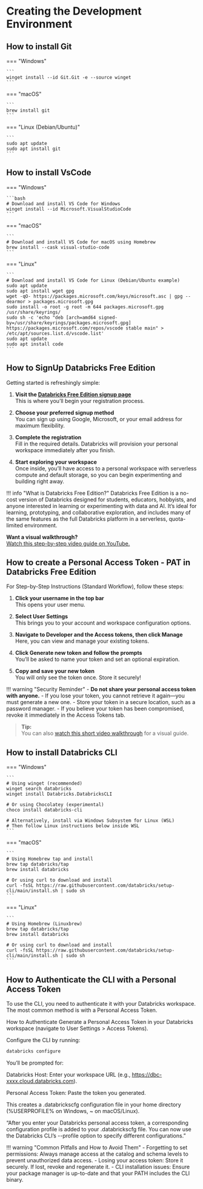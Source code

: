 # <b>Creating the Development Environment</b>

## <b>How to install Git</b>
=== "Windows"

    ```
    winget install --id Git.Git -e --source winget
    ```

=== "macOS"

    ```
    brew install git
    ```

=== "Linux (Debian/Ubuntu)"

    ```
    sudo apt update
    sudo apt install git
    ```

## <b>How to install VsCode</b>
=== "Windows"

    ```bash
    # Download and install VS Code for Windows
    winget install --id Microsoft.VisualStudioCode
    ```

=== "macOS"

    ```
    # Download and install VS Code for macOS using Homebrew
    brew install --cask visual-studio-code
    ```

=== "Linux"

    ```
    # Download and install VS Code for Linux (Debian/Ubuntu example)
    sudo apt update
    sudo apt install wget gpg
    wget -qO- https://packages.microsoft.com/keys/microsoft.asc | gpg --dearmor > packages.microsoft.gpg
    sudo install -o root -g root -m 644 packages.microsoft.gpg /usr/share/keyrings/
    sudo sh -c 'echo "deb [arch=amd64 signed-by=/usr/share/keyrings/packages.microsoft.gpg] https://packages.microsoft.com/repos/vscode stable main" > /etc/apt/sources.list.d/vscode.list'
    sudo apt update
    sudo apt install code
    ```
## <b>How to SignUp Databricks Free Edition</b>

Getting started is refreshingly simple:

1. **Visit the [Databricks Free Edition signup page](https://www.databricks.com/product/data-intelligence-platform)**  
   This is where you’ll begin your registration process.

2. **Choose your preferred signup method**  
   You can sign up using Google, Microsoft, or your email address for maximum flexibility.

3. **Complete the registration**  
   Fill in the required details. Databricks will provision your personal workspace immediately after you finish.

4. **Start exploring your workspace**  
   Once inside, you’ll have access to a personal workspace with serverless compute and default storage, so you can begin experimenting and building right away.

!!! info "What is Databricks Free Edition?"
    Databricks Free Edition is a no-cost version of Databricks designed for students, educators, hobbyists, and anyone interested in learning or experimenting with data and AI. It’s ideal for learning, prototyping, and collaborative exploration, and includes many of the same features as the full Databricks platform in a serverless, quota-limited environment.

**Want a visual walkthrough?**  
[Watch this step-by-step video guide on YouTube.](https://www.youtube.com/watch?v=4bV7k_5o7Zg)

## <b>How to create a Personal Access Token - PAT in Databricks Free Edition</b>
For Step-by-Step Instructions (Standard Workflow), follow these steps:

1. **Click your username in the top bar**  
   This opens your user menu.

2. **Select User Settings**  
   This brings you to your account and workspace configuration options.

3. **Navigate to Developer and the Access tokens, then click Manage**  
   Here, you can view and manage your existing tokens.

4. **Click Generate new token and follow the prompts**  
   You’ll be asked to name your token and set an optional expiration.

5. **Copy and save your new token**  
   You will only see the token once. Store it securely!

!!! warning "Security Reminder"
    - **Do not share your personal access token with anyone.**
    - If you lose your token, you cannot retrieve it again—you must generate a new one.
    - Store your token in a secure location, such as a password manager.
    - If you believe your token has been compromised, revoke it immediately in the Access Tokens tab.

> **Tip:**  
> You can also [watch this short video walkthrough](https://youtube.com/shorts/W_JgII34sBo?si=xbA9ZRsmi_8ReH2x) for a visual guide.

## <b>How to install Databricks CLI</b>
=== "Windows"

    ```
    # Using winget (recommended)
    winget search databricks
    winget install Databricks.DatabricksCLI

    # Or using Chocolatey (experimental)
    choco install databricks-cli

    # Alternatively, install via Windows Subsystem for Linux (WSL)
    # Then follow Linux instructions below inside WSL
    ```

=== "macOS"

    ```
    # Using Homebrew tap and install
    brew tap databricks/tap
    brew install databricks

    # Or using curl to download and install
    curl -fsSL https://raw.githubusercontent.com/databricks/setup-cli/main/install.sh | sudo sh
    ```

=== "Linux"

    ```
    # Using Homebrew (Linuxbrew)
    brew tap databricks/tap
    brew install databricks

    # Or using curl to download and install
    curl -fsSL https://raw.githubusercontent.com/databricks/setup-cli/main/install.sh | sudo sh
    ```

## <b>How to Authenticate the CLI with a Personal Access Token</b>
To use the CLI, you need to authenticate it with your Databricks workspace. The most common method is with a Personal Access Token.

How to Authenticate
Generate a Personal Access Token in your Databricks workspace (navigate to User Settings > Access Tokens).

Configure the CLI by running:

```bash
databricks configure
```
You’ll be prompted for:

Databricks Host: Enter your workspace URL (e.g., https://dbc-xxxx.cloud.databricks.com).

Personal Access Token: Paste the token you generated.

This creates a .databrickscfg configuration file in your home directory (%USERPROFILE% on Windows, ~ on macOS/Linux).

“After you enter your Databricks personal access token, a corresponding configuration profile is added to your .databrickscfg file. You can now use the Databricks CLI’s --profile option to specify different configurations.”

!!! warning "Common Pitfalls and How to Avoid Them"
    - Forgetting to set permissions: Always manage access at the catalog and schema levels to prevent unauthorized data access.
    - Losing your access token: Store it securely. If lost, revoke and regenerate it.
    - CLI installation issues: Ensure your package manager is up-to-date and that your PATH includes the CLI binary.
